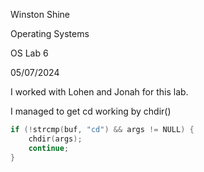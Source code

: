 Winston Shine

Operating Systems

OS Lab 6

05/07/2024

I worked with Lohen and Jonah for this lab.

I managed to get cd working by chdir()

```c
if (!strcmp(buf, "cd") && args != NULL) {
    chdir(args);
    continue;
}
```
